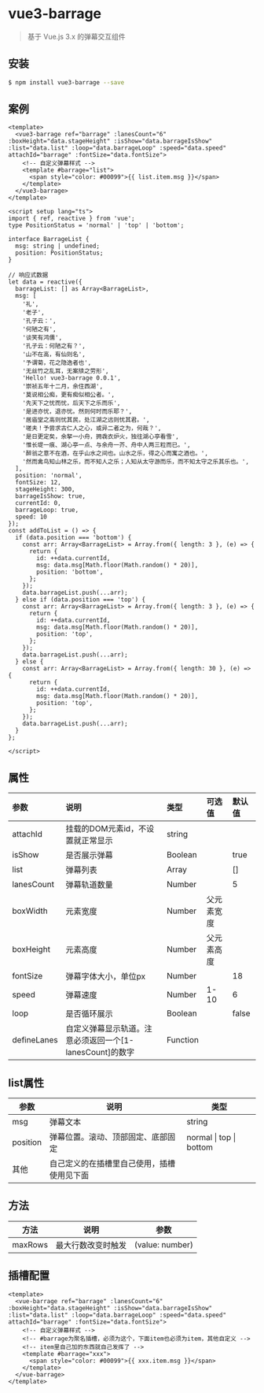 # vue3-barrage

> 基于 Vue.js 3.x 的弹幕交互组件



## 安装

```bash
$ npm install vue3-barrage --save
```

## 案例

```vue
<template>
  <vue3-barrage ref="barrage" :lanesCount="6" :boxHeight="data.stageHeight" :isShow="data.barrageIsShow" :list="data.list" :loop="data.barrageLoop" :speed="data.speed" attachId="barrage" :fontSize="data.fontSize">
    <!-- 自定义弹幕样式 -->
    <template #barrage="list">
      <span style="color: #00099">{{ list.item.msg }}</span>
    </template>
  </vue3-barrage>
</template>

<script setup lang="ts">
import { ref, reactive } from 'vue';
type PositionStatus = 'normal' | 'top' | 'bottom';

interface BarrageList {
  msg: string | undefined;
  position: PositionStatus;
}

// 响应式数据
let data = reactive({
  barrageList: [] as Array<BarrageList>,
  msg: [
    '礼',
    '老子',
    '孔子云：',
    '何陋之有',
    '谈笑有鸿儒',
    '孔子云：何陋之有？',
    '山不在高，有仙则名',
    '予谓菊，花之隐逸者也',
    '无丝竹之乱耳，无案牍之劳形',
    'Hello! vue3-barrage 0.0.1',
    '崇祯五年十二月，余住西湖',
    '莫说相公痴，更有痴似相公者。',
    '先天下之忧而忧，后天下之乐而乐',
    '是进亦忧，退亦忧。然则何时而乐耶？',
    '居庙堂之高则忧其民，处江湖之远则忧其君。',
    '嗟夫！予尝求古仁人之心，或异二者之为，何哉？',
    '是日更定矣，余拏一小舟，拥毳衣炉火，独往湖心亭看雪',
    '惟长堤一痕、湖心亭一点、与余舟一芥、舟中人两三粒而已。',
    '醉翁之意不在酒，在乎山水之间也。山水之乐，得之心而寓之酒也。',
    '然而禽鸟知山林之乐，而不知人之乐；人知从太守游而乐，而不知太守之乐其乐也。',
  ],
  position: 'normal',
  fontSize: 12,
  stageHeight: 300,
  barrageIsShow: true,
  currentId: 0,
  barrageLoop: true,
  speed: 10
});
const addToList = () => {
  if (data.position === 'bottom') {
    const arr: Array<BarrageList> = Array.from({ length: 3 }, (e) => {
      return {
        id: ++data.currentId,
        msg: data.msg[Math.floor(Math.random() * 20)],
        position: 'bottom',
      };
    });
    data.barrageList.push(...arr);
  } else if (data.position === 'top') {
    const arr: Array<BarrageList> = Array.from({ length: 3 }, (e) => {
      return {
        id: ++data.currentId,
        msg: data.msg[Math.floor(Math.random() * 20)],
        position: 'top',
      };
    });
    data.barrageList.push(...arr);
  } else {
    const arr: Array<BarrageList> = Array.from({ length: 30 }, (e) => {
      return {
        id: ++data.currentId,
        msg: data.msg[Math.floor(Math.random() * 20)],
        position: 'top',
      };
    });
    data.barrageList.push(...arr);
  }
};

</script>
```

## 属性

| 参数        | 说明                                                     | 类型     | 可选值     | 默认值 |
| :---------- | :------------------------------------------------------- | :------- | :--------- | :----- |
| attachId    | 挂载的DOM元素id，不设置就正常显示                        | string   |            |        |
| isShow      | 是否展示弹幕                                             | Boolean  |            | true   |
| list        | 弹幕列表                                                 | Array    |            | []     |
| lanesCount  | 弹幕轨道数量                                             | Number   |            | 5      |
| boxWidth    | 元素宽度                                                 | Number   | 父元素宽度 |        |
| boxHeight   | 元素高度                                                 | Number   | 父元素高度 |        |
| fontSize    | 弹幕字体大小，单位px                                     | Number   |            | 18     |
| speed       | 弹幕速度                                                 | Number   | 1-10       | 6      |
| loop        | 是否循环展示                                             | Boolean  |            | false  |
| defineLanes | 自定义弹幕显示轨道。注意必须返回一个[1-lanesCount]的数字 | Function |            |        |



## list属性

| 参数     | 说明                                       | 类型                    |
| -------- | ------------------------------------------ | ----------------------- |
| msg      | 弹幕文本                                   | string                  |
| position | 弹幕位置。滚动、顶部固定、底部固定         | normal \| top \| bottom |
| 其他     | 自己定义的在插槽里自己使用，插槽使用见下面 |                         |



## 方法

| 方法    | 说明               | 参数            |
| ------- | ------------------ | --------------- |
| maxRows | 最大行数改变时触发 | (value: number) |



## 插槽配置

```vue
<template>
  <vue-barrage ref="barrage" :lanesCount="6" :boxHeight="data.stageHeight" :isShow="data.barrageIsShow" :list="data.list" :loop="data.barrageLoop" :speed="data.speed" attachId="barrage" :fontSize="data.fontSize">
    <!-- 自定义弹幕样式 -->
    <!-- #barrage为聚名插槽，必须为这个，下面item也必须为item，其他自定义 -->
    <!-- item里自己加的东西就自己发挥了 -->
    <template #barrage="xxx">
      <span style="color: #00099">{{ xxx.item.msg }}</span>
    </template>
  </vue-barrage>
</template>


```

